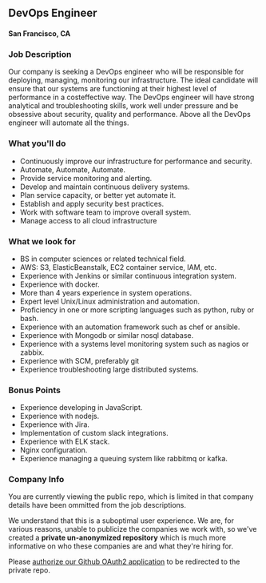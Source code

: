 ## DevOps Engineer 
#### San Francisco, CA

### Job Description
Our company is seeking a DevOps engineer who will be responsible for deploying, managing, monitoring our infrastructure. The ideal candidate will ensure that our systems are functioning at their highest level of performance in a cost­effective way.  The DevOps engineer will have strong analytical and troubleshooting skills, work well under pressure and be obsessive about security, quality and performance.  Above all the DevOps engineer will automate all the things.

### What you'll do
+ Continuously improve our infrastructure for performance and security.
+ Automate, Automate, Automate.
+ Provide service monitoring and alerting.
+ Develop and maintain continuous delivery systems.
+ Plan service capacity, or better yet automate it.
+ Establish and apply security best practices.
+ Work with software team to improve overall system.
+ Manage access to all cloud infrastructure

### What we look for
+ BS in computer sciences or related technical field.
+ AWS: S3, ElasticBeanstalk, EC2 container service, IAM, etc.
+ Experience with Jenkins or similar continuous integration system.
+ Experience with docker.
+ More than 4 years experience in system operations.
+ Expert level Unix/Linux administration and automation.
+ Proficiency in one or more scripting languages such as python, ruby or bash.
+ Experience with an automation framework such as chef or ansible.
+ Experience with Mongodb or similar nosql database.
+ Experience with a systems level monitoring system such as nagios or zabbix.
+ Experience with SCM, preferably git
+ Experience troubleshooting large distributed systems.

### Bonus Points
+ Experience developing in JavaScript.
+ Experience with nodejs.
+ Experience with Jira.
+ Implementation of custom slack integrations.
+ Experience with ELK stack.
+ Nginx configuration.
+ Experience managing a queuing system like rabbitmq or kafka.


### Company Info
You are currently viewing the public repo, which is limited in that company details have been ommitted from the job descriptions.  
    
We understand that this is a suboptimal user experience.  We are, for various reasons, unable to publicize the companies we work with, so we've
created a **private un-anonymized repository** which is much more informative on who these companies are and what they're hiring for.  
    
Please [authorize our Github OAuth2 application](https://letsrockit.co/users/auth/github?job_id=qxvndxn0-devops-engineer) to be redirected to the private repo.
